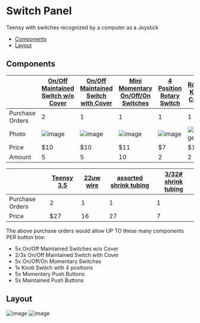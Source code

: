 # Switch Panel
Teensy with switches recognized by a computer as a Joystick

* [Components](#components)
* [Layout](#layout)

## Components

|  | [On/Off Maintained Switch w/o Cover](https://www.evernote.com/client/web?_sourcePage=XZNLyPfS10ziMUD9T65RG_YvRLZ-1eYO3fqfqRu0fynRL_1nukNa4gH1t86pc1SP&__fp=_98rpWJSlwE3yWPvuidLz-TPR6I9Jhx8&hpts=1558214076385&showSwitchService=true&usernameImmutable=false&login=&login=Sign+in&login=true&hptsh=Mm6R7j0C8PK8q1QAqwxxm%2FMvcFw%3D) | [On/Off Maintained Switch with Cover](https://www.evernote.com/client/web?_sourcePage=XZNLyPfS10ziMUD9T65RG_YvRLZ-1eYO3fqfqRu0fynRL_1nukNa4gH1t86pc1SP&__fp=_98rpWJSlwE3yWPvuidLz-TPR6I9Jhx8&hpts=1558214076385&showSwitchService=true&usernameImmutable=false&login=&login=Sign+in&login=true&hptsh=Mm6R7j0C8PK8q1QAqwxxm%2FMvcFw%3D) | [Mini Momentary On/Off/On Switches](https://www.evernote.com/client/web?_sourcePage=XZNLyPfS10ziMUD9T65RG_YvRLZ-1eYO3fqfqRu0fynRL_1nukNa4gH1t86pc1SP&__fp=_98rpWJSlwE3yWPvuidLz-TPR6I9Jhx8&hpts=1558214076385&showSwitchService=true&usernameImmutable=false&login=&login=Sign+in&login=true&hptsh=Mm6R7j0C8PK8q1QAqwxxm%2FMvcFw%3D) | [4 Position Rotary Switch](https://www.evernote.com/client/web?_sourcePage=XZNLyPfS10ziMUD9T65RG_YvRLZ-1eYO3fqfqRu0fynRL_1nukNa4gH1t86pc1SP&__fp=_98rpWJSlwE3yWPvuidLz-TPR6I9Jhx8&hpts=1558214076385&showSwitchService=true&usernameImmutable=false&login=&login=Sign+in&login=true&hptsh=Mm6R7j0C8PK8q1QAqwxxm%2FMvcFw%3D) | [Rotary Knob Cover](https://www.evernote.com/client/web?_sourcePage=XZNLyPfS10ziMUD9T65RG_YvRLZ-1eYO3fqfqRu0fynRL_1nukNa4gH1t86pc1SP&__fp=_98rpWJSlwE3yWPvuidLz-TPR6I9Jhx8&hpts=1558214076385&showSwitchService=true&usernameImmutable=false&login=&login=Sign+in&login=true&hptsh=Mm6R7j0C8PK8q1QAqwxxm%2FMvcFw%3D) | [Maintained Push Button](https://www.evernote.com/client/web?_sourcePage=XZNLyPfS10ziMUD9T65RG_YvRLZ-1eYO3fqfqRu0fynRL_1nukNa4gH1t86pc1SP&__fp=_98rpWJSlwE3yWPvuidLz-TPR6I9Jhx8&hpts=1558214076385&showSwitchService=true&usernameImmutable=false&login=&login=Sign+in&login=true&hptsh=Mm6R7j0C8PK8q1QAqwxxm%2FMvcFw%3D) | [Momentary Push Buttons](https://www.evernote.com/client/web?_sourcePage=XZNLyPfS10ziMUD9T65RG_YvRLZ-1eYO3fqfqRu0fynRL_1nukNa4gH1t86pc1SP&__fp=_98rpWJSlwE3yWPvuidLz-TPR6I9Jhx8&hpts=1558214076385&showSwitchService=true&usernameImmutable=false&login=&login=Sign+in&login=true&hptsh=Mm6R7j0C8PK8q1QAqwxxm%2FMvcFw%3D) |
| - | - | - | - | - | - | - | - |
| Purchase Orders | 2 | 1 | 1 | 1 | 1 | 1 | 1 |
| Photo | ![image](https://user-images.githubusercontent.com/5974764/57975086-034e2480-7978-11e9-8020-01aca2903328.png) | ![image](https://user-images.githubusercontent.com/5974764/57975090-119c4080-7978-11e9-9a2b-806a12365375.png) | ![image](https://user-images.githubusercontent.com/5974764/57975094-28429780-7978-11e9-8c50-4df5507172ad.png) | ![image](https://user-images.githubusercontent.com/5974764/57975099-34c6f000-7978-11e9-8181-76258aba68a4.png) | ![image](https://user-images.githubusercontent.com/5974764/57975101-40b2b200-7978-11e9-9740-7c200016b146.png) | ![image](https://user-images.githubusercontent.com/5974764/57975103-4a3c1a00-7978-11e9-9fa3-73052e6df039.png) | ![image](https://user-images.githubusercontent.com/5974764/57975106-53c58200-7978-11e9-966f-4ca2fbcab8fc.png) |
| Price | $10 | $10 | $11 | $7 | $11 | $6 | $7 |
| Amount | 5 | 5 | 10 | 2 | 2 | 10 | 10 |

| | [Teensy 3.5](https://www.evernote.com/client/web?_sourcePage=XZNLyPfS10ziMUD9T65RG_YvRLZ-1eYO3fqfqRu0fynRL_1nukNa4gH1t86pc1SP&__fp=_98rpWJSlwE3yWPvuidLz-TPR6I9Jhx8&hpts=1558214076385&showSwitchService=true&usernameImmutable=false&login=&login=Sign+in&login=true&hptsh=Mm6R7j0C8PK8q1QAqwxxm%2FMvcFw%3D) | [22uw wire](https://www.evernote.com/client/web?_sourcePage=XZNLyPfS10ziMUD9T65RG_YvRLZ-1eYO3fqfqRu0fynRL_1nukNa4gH1t86pc1SP&__fp=_98rpWJSlwE3yWPvuidLz-TPR6I9Jhx8&hpts=1558214076385&showSwitchService=true&usernameImmutable=false&login=&login=Sign+in&login=true&hptsh=Mm6R7j0C8PK8q1QAqwxxm%2FMvcFw%3D) | [assorted shrink tubing](https://www.evernote.com/client/web?_sourcePage=XZNLyPfS10ziMUD9T65RG_YvRLZ-1eYO3fqfqRu0fynRL_1nukNa4gH1t86pc1SP&__fp=_98rpWJSlwE3yWPvuidLz-TPR6I9Jhx8&hpts=1558214076385&showSwitchService=true&usernameImmutable=false&login=&login=Sign+in&login=true&hptsh=Mm6R7j0C8PK8q1QAqwxxm%2FMvcFw%3D) | [3/32# shrink tubing](https://www.evernote.com/client/web?_sourcePage=XZNLyPfS10ziMUD9T65RG_YvRLZ-1eYO3fqfqRu0fynRL_1nukNa4gH1t86pc1SP&__fp=_98rpWJSlwE3yWPvuidLz-TPR6I9Jhx8&hpts=1558214076385&showSwitchService=true&usernameImmutable=false&login=&login=Sign+in&login=true&hptsh=Mm6R7j0C8PK8q1QAqwxxm%2FMvcFw%3D) |
| - | - | - | - | - |
| Purchase Orders | 2 | 1 | 1 | 1 |
| Price | $27 | 16 | 27 | 7 |

The above purchase orders would allow UP TO these many components PER button box:
* 5x On/Off Maintained Switches w/o Cover
* 2/3x On/Off Maintained Switch with Cover
* 5x On/Off/On Momentary Switches
* 1x Knob Switch with 4 positions
* 5x Momentary Push Buttons
* 5x Maintained Push Buttons

## Layout
![image](https://user-images.githubusercontent.com/5974764/57975219-dac72a00-7979-11e9-9d68-bca06a11909f.png)
![image](https://user-images.githubusercontent.com/5974764/57975229-e3b7fb80-7979-11e9-9593-5d82bee1ed8a.png)
